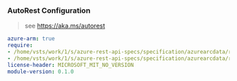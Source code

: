 ### AutoRest Configuration

> see https://aka.ms/autorest

``` yaml
azure-arm: true
require:
- /home/vsts/work/1/s/azure-rest-api-specs/specification/azurearcdata/resource-manager/readme.md
- /home/vsts/work/1/s/azure-rest-api-specs/specification/azurearcdata/resource-manager/readme.go.md
license-header: MICROSOFT_MIT_NO_VERSION
module-version: 0.1.0

```
